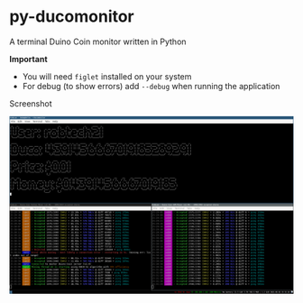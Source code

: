 # py-ducomonitor
A terminal Duino Coin monitor written in Python 

**Important**
* You will need `figlet` installed on your system
* For debug (to show errors) add `--debug` when running the application

Screenshot

![My Setup](Screenshot_2021-06-02_15-31-41.png)
